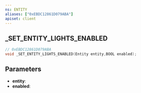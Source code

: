 ```yaml
---
ns: ENTITY
aliases: ["0xEBDC12861D079ABA"]
apiset: client
---
```

## _SET_ENTITY_LIGHTS_ENABLED

```c
// 0xEBDC12861D079ABA
void _SET_ENTITY_LIGHTS_ENABLED(Entity entity,BOOL enabled);
```


## Parameters
* **entity**:
* **enabled**:



